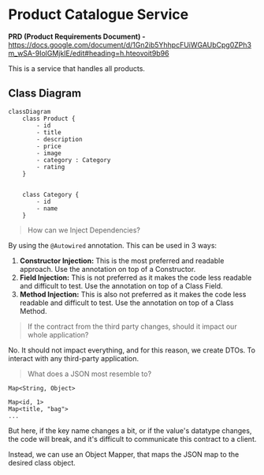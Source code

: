 # Product Catalogue Service

**PRD (Product Requirements Document) -** https://docs.google.com/document/d/1Gn2ib5YhhpcFUiWGAUbCpg0ZPh3m_wSA-9IolGMjkIE/edit#heading=h.hteovoit9b96

This is a service that handles all products.

## Class Diagram

```mermaid
classDiagram
    class Product {
        - id
        - title
        - description
        - price
        - image
        - category : Category
        - rating
    }


    class Category {
        - id
        - name
    }
```

> How can we Inject Dependencies?

By using the `@Autowired` annotation. This can be used in 3 ways:

1. **Constructor Injection:** This is the most preferred and readable approach. Use the annotation on top of a Constructor.
2. **Field Injection:** This is not preferred as it makes the code less readable and difficult to test. Use the annotation on top of a Class Field.
3. **Method Injection:** This is also not preferred as it makes the code less readable and difficult to test. Use the annotation on top of a Class Method.

> If the contract from the third party changes, should it impact our whole application?

No. It should not impact everything, and for this reason, we create DTOs. To interact with any third-party application.

> What does a JSON most resemble to?

`Map<String, Object>`
```
Map<id, 1>
Map<title, "bag">
...
```

But here, if the key name changes a bit, or if the value's datatype changes, the code will break, and it's difficult to communicate this contract to a client.

Instead, we can use an Object Mapper, that maps the JSON map to the desired class object.

